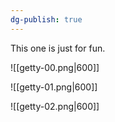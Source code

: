 ```yaml
---
dg-publish: true
---
```


This one is just for fun.

![[getty-00.png|600]]

![[getty-01.png|600]]

![[getty-02.png|600]]